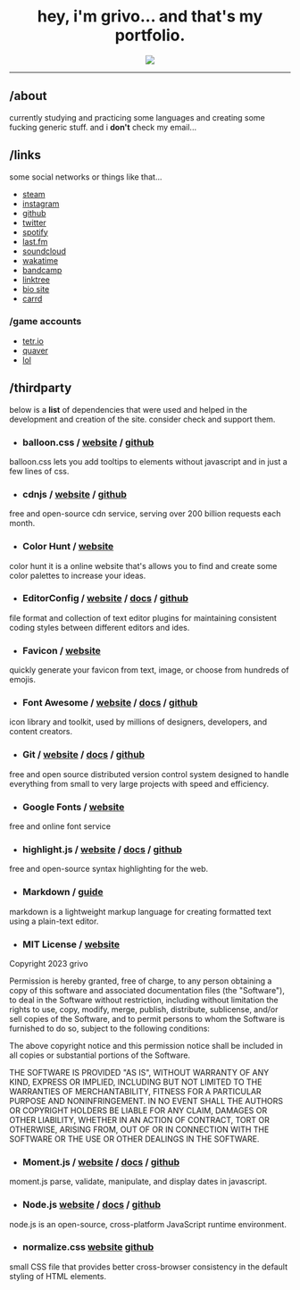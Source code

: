 <div align="center">
 <h1>hey, i'm grivo... and that's my portfolio.</h1>
 <p>
  <a href="https://grvo.github.io/me/">
   <img src="https://grvo.github.io/me/assets/img/embed.png"/>
  </a>
 </p>
</div>

---

## /about

currently studying and practicing some languages and creating some fucking generic stuff. and i **don't** check my email...

## /links

some social networks or things like that...

- [steam](https://steamcommunity.com/id/grvo/)
- [instagram](https://www.instagram.com/imgrivo/)
- [github](https://github.com/grvo)
- [twitter](https://twitter.com/imgrivo)
- [spotify](https://open.spotify.com/user/8x0ksnv8ph7clfmsfii97mvhr)
- [last.fm](https://www.last.fm/user/grivoo)
- [soundcloud](https://soundcloud.com/untilblur)
- [wakatime](https://wakatime.com/@furs)
- [bandcamp](https://untilblur.bandcamp.com/)
- [linktree](https://linktr.ee/untilblur)
- [bio site](https://bio.site/untilblur)
- [carrd](https://untilblur.carrd.co/)

### /game accounts

- [tetr.io](https://ch.tetr.io/u/ekinotzy)
- [quaver](https://quavergame.com/user/380860)
- [lol](https://app.mobalytics.gg/lol/profile/br/always%201v9/overview)

## /thirdparty

below is a **list** of dependencies that were used and helped in the development and creation of the site. consider check and support them.

- ### **balloon.css** / [website](https://kazzkiq.github.io/balloon.css/) / [github](https://github.com/kazzkiq/balloon.css)

balloon.css lets you add tooltips to elements without javascript and in just a few lines of css.

- ### **cdnjs** / [website](https://cdnjs.com) / [github](https://github.com/cdnjs/cdnjs)

free and open-source cdn service, serving over 200 billion requests each month.

- ### **Color Hunt** / [website](https://colorhunt.co/)

color hunt it is a online website that's allows you to find and create some color palettes to increase your ideas.

- ### **EditorConfig** / [website](https://editorconfig.org/) / [docs](https://docs.editorconfig.org/en/master/) / [github](https://github.com/editorconfig/)

file format and collection of text editor plugins for maintaining consistent coding styles between different editors and ides.

- ### **Favicon** / [website](https://favicon.io/)

quickly generate your favicon from text, image, or choose from hundreds of emojis.

- ### **Font Awesome** / [website](https://fontawesome.com/) / [docs](https://fontawesome.com/docs) / [github](https://github.com/FortAwesome/Font-Awesome)

icon library and toolkit, used by millions of designers, developers, and content creators.

- ### **Git** / [website](https://git-scm.com/) / [docs](https://git-scm.com/doc) / [github](https://github.com/git/git)

free and open source distributed version control system designed to handle everything from small to very large projects with speed and efficiency.

- ### **Google Fonts** / [website](https://fonts.google.com/)

free and online font service

- ### **highlight.js** / [website](https://highlightjs.org/) / [docs](https://highlightjs.readthedocs.io/en/latest/) / [github](https://github.com/highlightjs/highlight.js/)

free and open-source syntax highlighting for the web.

- ### **Markdown** / [guide](https://www.markdownguide.org/)

markdown is a lightweight markup language for creating formatted text using a plain-text editor.

- ### **MIT License** / [website](https://opensource.org/licenses/MIT)

Copyright 2023 grivo

Permission is hereby granted, free of charge, to any person obtaining a copy of this software and associated documentation files (the "Software"), to deal in the Software without restriction, including without limitation the rights to use, copy, modify, merge, publish, distribute, sublicense, and/or sell copies of the Software, and to permit persons to whom the Software is furnished to do so, subject to the following conditions:

The above copyright notice and this permission notice shall be included in all copies or substantial portions of the Software.

THE SOFTWARE IS PROVIDED "AS IS", WITHOUT WARRANTY OF ANY KIND, EXPRESS OR IMPLIED, INCLUDING BUT NOT LIMITED TO THE WARRANTIES OF MERCHANTABILITY, FITNESS FOR A PARTICULAR PURPOSE AND NONINFRINGEMENT. IN NO EVENT SHALL THE AUTHORS OR COPYRIGHT HOLDERS BE LIABLE FOR ANY CLAIM, DAMAGES OR OTHER LIABILITY, WHETHER IN AN ACTION OF CONTRACT, TORT OR OTHERWISE, ARISING FROM, OUT OF OR IN CONNECTION WITH THE SOFTWARE OR THE USE OR OTHER DEALINGS IN THE SOFTWARE.

- ### **Moment.js** / [website](https://momentjs.com/) / [docs](https://momentjs.com/docs/) / [github](https://github.com/moment/moment/)

moment.js parse, validate, manipulate, and display dates in javascript.

- ### **Node.js** [website](https://nodejs.org/en/) / [docs](https://nodejs.org/en/docs/) / [github](https://github.com/nodejs/node)

node.js is an open-source, cross-platform JavaScript runtime environment.

- ### **normalize.css** [website](https://necolas.github.io/normalize.css/) [github](https://github.com/necolas/normalize.css)

small CSS file that provides better cross-browser consistency in the default styling of HTML elements.
